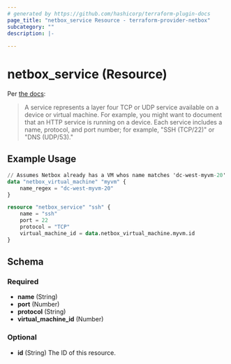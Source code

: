 ```yaml
---
# generated by https://github.com/hashicorp/terraform-plugin-docs
page_title: "netbox_service Resource - terraform-provider-netbox"
subcategory: ""
description: |-
  
---
```


# netbox_service (Resource)

Per [the docs](https://netbox.readthedocs.io/en/stable/models/ipam/service/):

> A service represents a layer four TCP or UDP service available on a device or virtual machine. For example, you might want to document that an HTTP service is running on a device. Each service includes a name, protocol, and port number; for example, "SSH (TCP/22)" or "DNS (UDP/53)."

## Example Usage

```terraform
// Assumes Netbox already has a VM whos name matches 'dc-west-myvm-20'
data "netbox_virtual_machine" "myvm" {
    name_regex = "dc-west-myvm-20"
}

resource "netbox_service" "ssh" {
    name = "ssh"
    port = 22
    protocol = "TCP"
    virtual_machine_id = data.netbox_virtual_machine.myvm.id
}
```

<!-- schema generated by tfplugindocs -->
## Schema

### Required

- **name** (String)
- **port** (Number)
- **protocol** (String)
- **virtual_machine_id** (Number)

### Optional

- **id** (String) The ID of this resource.


